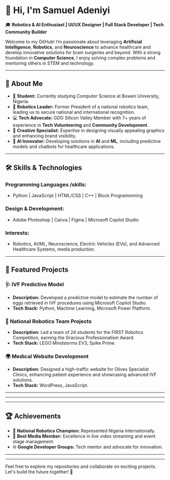 # 👋 Hi, I'm Samuel Adeniyi

🎓 **Robotics & AI Enthusiast | UI/UX Designer | Full Stack Developer | Tech Community Builder**

Welcome to my GitHub! I’m passionate about leveraging **Artificial Intelligence**, **Robotics**, and **Neuroscience** to advance healthcare and develop innovative solutions for brain surgeries and beyond. With a strong foundation in **Computer Science**, I enjoy solving complex problems and mentoring others in STEM and technology.

---

## 🌟 About Me

- 🏫 **Student:** Currently studying Computer Science at Bowen University, Nigeria.
- 🤖 **Robotics Leader:** Former President of a national robotics team, leading us to secure national and international recognition.
- 💻 **Tech Advocate:** GDG Silicon Valley Member with 7+ years of experience in **Tech Volunteering** and **Community Development**.
- 🎨 **Creative Specialist:** Expertise in designing visually appealing graphics and enhancing brand visibility.
- 🧠 **AI Innovator:** Developing solutions in **AI** and **ML**, including predictive models and chatbots for healthcare applications.

---

## 🛠️ Skills & Technologies

### Programming Languages /skills:
- Python | JavaScript | HTML/CSS | C++ | Block Programmming

### Design & Development:
- Adobe Photoshop | Canva | Figma | Microsoft Copilot Studio

### Interests:
- Robotics, AI/ML, Neuroscience, Electric Vehicles (EVs), and Advanced Healthcare Systems, media production.

---

## 🚀 Featured Projects

### 🩺 **IVF Predictive Model**
- **Description:** Developed a predictive model to estimate the number of eggs retrieved in IVF procedures using Microsoft Copilot Studio.
- **Tech Stack:** Python, Machine Learning, Microsoft Power Platform.

### 🤖 **National Robotics Team Projects**
- **Description:** Led a team of 24 students for the FIRST Robotics Competition, earning the Gracious Professionalism Award.
- **Tech Stack:** LEGO Mindstorms EV3, Spike Prime.

### 🌍 **Medical Website Development**
- **Description:** Designed a high-traffic website for Olives Specialist Clinics, enhancing patient experience and showcasing advanced IVF solutions.
- **Tech Stack:** WordPress, JavaScript.



---


---



---

## 🏆 Achievements

- 🌟 **National Robotics Champion:** Represented Nigeria internationally.
- 🥇 **Best Media Member:** Excellence in live video streaming and event stage management.
- 🌐 **Google Developer Groups:** Tech mentor and advocate for innovation.

---



---

Feel free to explore my repositories and collaborate on exciting projects. Let's build the future together! 🚀
